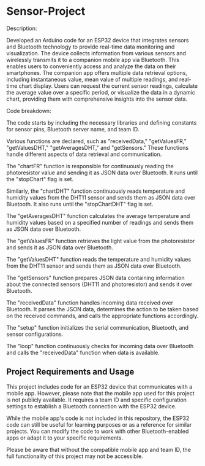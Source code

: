 # Sensor-Project
Description:

Developed an Arduino code for an ESP32 device that integrates sensors and Bluetooth technology to provide real-time data monitoring and visualization. The device collects information from various sensors and wirelessly transmits it to a companion mobile app via Bluetooth. This enables users to conveniently access and analyze the data on their smartphones.
The companion app offers multiple data retrieval options, including instantaneous value, mean value of multiple readings, and real-time chart display. Users can request the current sensor readings, calculate the average value over a specific period, or visualize the data in a dynamic chart, providing them with comprehensive insights into the sensor data.

Code breakdown:

The code starts by including the necessary libraries and defining constants for sensor pins, Bluetooth server name, and team ID.

Various functions are declared, such as "receivedData," "getValuesFR," "getValuesDHT," "getAveragesDHT," and "getSensors." These functions handle different aspects of data retrieval and communication.

The "chartFR" function is responsible for continuously reading the photoresistor value and sending it as JSON data over Bluetooth. It runs until the "stopChart" flag is set.

Similarly, the "chartDHT" function continuously reads temperature and humidity values from the DHT11 sensor and sends them as JSON data over Bluetooth. It also runs until the "stopChartDHT" flag is set.

The "getAveragesDHT" function calculates the average temperature and humidity values based on a specified number of readings and sends them as JSON data over Bluetooth.

The "getValuesFR" function retrieves the light value from the photoresistor and sends it as JSON data over Bluetooth.

The "getValuesDHT" function reads the temperature and humidity values from the DHT11 sensor and sends them as JSON data over Bluetooth.

The "getSensors" function prepares JSON data containing information about the connected sensors (DHT11 and photoresistor) and sends it over Bluetooth.

The "receivedData" function handles incoming data received over Bluetooth. It parses the JSON data, determines the action to be taken based on the received commands, and calls the appropriate functions accordingly.

The "setup" function initializes the serial communication, Bluetooth, and sensor configurations.

The "loop" function continuously checks for incoming data over Bluetooth and calls the "receivedData" function when data is available.

## Project Requirements and Usage

This project includes code for an ESP32 device that communicates with a mobile app. However, please note that the mobile app used for this project is not publicly available. It requires a team ID and specific configuration settings to establish a Bluetooth connection with the ESP32 device.

While the mobile app's code is not included in this repository, the ESP32 code can still be useful for learning purposes or as a reference for similar projects. You can modify the code to work with other Bluetooth-enabled apps or adapt it to your specific requirements.

Please be aware that without the compatible mobile app and team ID, the full functionality of this project may not be accessible.

